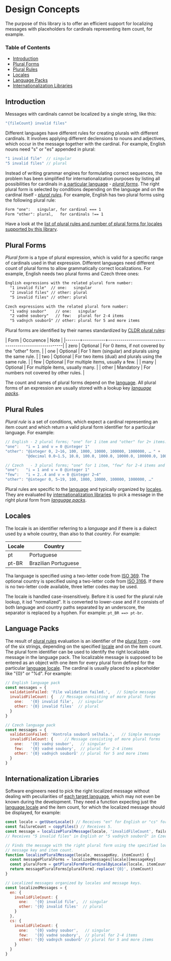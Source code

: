 # Design Concepts

The purpose of this library is to offer an efficient support for localizing messages with placeholders for cardinals representing item count, for example.

### Table of Contents

- [Introduction](#introduction)
- [Plural Forms](#plural-forms)
- [Plural Rules](#plural-rules)
- [Locales](#locales)
- [Language Packs](#language-packs)
- [Internationalization Libraries](#internationalization-libraries)

## Introduction

Messages with cardinals cannot be localized by a single string, like this:

```js
"{fileCount} invalid files"
```

Different languages have different rules for creating plurals with different cardinals. It involves applying different declensions to nouns and adjectives, which occur in the message together with the cardinal. For example, English nouns need "s" or "es" appended in plural:

```js
"1 invalid file"  // singular
"5 invalid files" // plural
```

Instead of writing grammar engines for formulating correct sequences, the problem has been simplified for internationalization purposes by listing all possibilities for cardinals in [a particular language](#locales) - [*plural forms*](#plural-forms). The right plural form is selected by conditions depending on the language and on the cardinal itself - [*plural rules*](#plural-rules). For example, English has two plural forms using the following plural rule:

```txt
Form "one":   singular, for cardinal === 1
Form "other": plural,   for cardinals !== 1
```

Have a look at the [list of plural rules and number of plural forms for locales supported by this library](./languages.md#supported-languages).

## Plural Forms

*Plural form* is a type of plural expression, which is valid for a specific range of cardinals used in that expression. Different languages need different count of plural forms to allow grammatically correct localizations. For example, English needs two plural forms and Czech three ones:

```txt
English expressions with the related plural form number:
  "1 invalid file"  // one:   singular
  "2 invalid files" // other: plural
  "5 invalid files" // other: plural

Czech expressions with the related plural form number:
  "1 vadný soubor"    // one:   singular
  "2 vadné soubory"   // few:   plural for 2-4 items
  "5 vadných souborů" // other: plural for 5 and more items
```

Plural forms are identified by their names standardized by [CLDR plural rules]:

| Form  | Occurence | Note                                                   |
|-------+-----------+--------------------------------------------------------|
| zero  | Optional  | For 0 items, if not covered by the "other" form.       |
| one   | Optional  | For 1 item (singular) and plurals using the same rule. |
| two   | Optional  | For two items (dual) and plurals using the same rule.  |
| few   | Optional  | For multiple items, usually a few.                     |
| many  | Optional  | For multiple items, usually many.                      |
| other | Mandatory | For numbers not covered by other rules.                |

The count and names of plural forms depend on the [language](./languages.md#supported-languages). All plural forms of an expression are usually stored with a lookup key [*language packs*](#language-packs).

## Plural Rules

*Plural rule* is a set of conditions, which expect a cardinal representing an item count and which return a valid plural form identifier for a particular language. For example:

```js
// English - 2 plural forms; "one" for 1 item and "other" for 2+ items:
"one":   "i = 1 and v = 0 @integer 1"
"other": "@integer 0, 2~16, 100, 1000, 10000, 100000, 1000000, … " +
         "@decimal 0.0~1.5, 10.0, 100.0, 1000.0, 10000.0, 100000.0, 1000000.0, …"

// Czech   - 3 plural forms; "one" for 1 item, "few" for 2-4 items and "other" for 5+ items:
"one":   "i = 1 and v = 0 @integer 1"
"few":   "i = 2..4 and v = 0 @integer 2~4"
"other": "@integer 0, 5~19, 100, 1000, 10000, 100000, 1000000, …"
```

Plural rules are specific to the [language](./languages.md#supported-languages) and typically organized by [locales](#locales). They are evaluated by [internationalization libraries](#internationalization-libraries) to pick a message in the right plural form from [*language packs*](#language-packs).

## Locales

The locale is an identifier referring to a *language* and if there is a dialect used by a whole country, than also to that *country*. For example:

| Locale | Country              |
|--------|----------------------|
| pt     | Portuguese           |
| pt-BR  | Brazilian Portuguese |

Tha language is specified using a two-letter code from [ISO 369](https://en.wikipedia.org/wiki/ISO_639). The optional country is specified using a two-letter code from [ISO 3166](https://cs.wikipedia.org/wiki/ISO_3166-1). If there is no two-letter code available, three letter codes may be used.

The locale is handled case-insensitively. Before it is used for the plural rule lookup, it isd "normalized". It is converted to lower-case and if it consists of both language and country paths separated by an underscore, the separator is replaced by a hyphen. For example: `pt_BR ==> pt-br`.

## Language Packs

The result of [plural rules](#plural-rules) evaluation is an identifier of the [plural form](#plural-forms) - one of the six strings, depending on the specified [locale](#locales) and on the item count. The plural form identifier can be used to identify the right localizable message in the language pack. The localizable message is supposed to be entered as an object with one item for every plural form defined for the particular [language locale](#locales). The cardinal is usually placed to a placeholder like "{0}" or "%d". For example:

```js
// English language pack
const messages = {
  validationFailed: 'File validation failed.',   // Simple message
  invalidFileCount: {   // Message consisting of more plural forms
    one:   '{0} invalid file',  // singular
    other: '{0} invalid files'  // plural
  }
}

// Czech language pack
const messages = {
  validationFailed: 'Kontrola souborů selhala.',   // Simple message
  invalidFileCount: {     // Message consisting of more plural forms
    one:   '{0} vadný soubor',   // singular
    few:   '{0} vadné soubory',  // plural for 2-4 items
    other: '{0} vadných souborů' // plural for 5 and more items
  }
}
```

## Internationalization Libraries

Software engineers need to pick the right localized message without dealing with peculiarities of [each target language](./languages.md#supported-languages), which may not even be known during the development. They need a function expecting just the [language locale](#locales) and the item count, for which the localized message should be displayed, for example:

```js
const locale = getUserLocale() // Receives "en" for English or "cs" for Czech.
const failureCount = copyFiles() // Receives 5.
const message = localizePluralMessage(locale, 'invalidFileCount', failureCount)
// Receives "5 invalid files" in English or "5 vadných souborů" in Czech.

// Finds the message with the right plural form using the specified locale,
// message key and item count.
function localizePluralMessage(locale, messageKey, itemCount) {
  const messagePluralForms = localizedMessages[locale][messageKey]
  const pluralForm = getPluralFormForCardinalByLocale(locale, itemCount)
  return messagePluralForms[pluralForm].replace('{0}', itemCount)
}

// Localized messages organized by locales and message keys.
const localizedMessages = {
  en: {
    invalidFileCount: {
      one:   '{0} invalid file',  // singular
      other: '{0} invalid files'  // plural
    }
  },
  cs: {
    invalidFileCount: {
      one:   '{0} vadný soubor',   // singular
      few:   '{0} vadné soubory',  // plural for 2-4 items
      other: '{0} vadných souborů' // plural for 5 and more items
    }
  }
}
```

[CLDR plural rules]: http://cldr.unicode.org/index/cldr-spec/plural-rules
[Language Plural Rules]: http://www.unicode.org/cldr/charts/latest/supplemental/language_plural_rules.html
